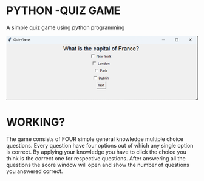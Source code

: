 # PYTHON -QUIZ GAME
 A simple quiz game using python programming




 ![](https://github.com/shubham4-9/CODSOFT/blob/main/QUIZ%20GAME/Screenshot%20(61).png)

 # WORKING?
 The game consists of FOUR simple general knowledge multiple choice questions. Every question have four options out of which any single option is correct. By applying your knowledge you have to click the choice you 
 think is the correct one for respective questions. After answering all the questions the score window will open and show the number of questions you answered correct.




